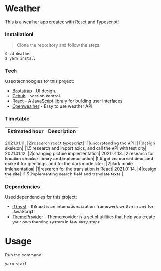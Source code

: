 # Weather

This is a weather app created with React and Typescript!

### Installation!

> Clone the repository and follow the steps.

```sh
$ cd Weather
$ yarn install
```

### Tech

Used technologies for this project:


* [Bootstrap] - UI design.
* [Github] - version control.
* [React] - A JavaScript library for building user interfaces
* [Openweather] - Easy to use weather API

### Timetable

|Estimated hour|Description|
|---|---|
2021.01.11.
|2|research react typescript|
|1|understanding the API|
|1|design skeleton|
|1.5|research and import axios, and call the API with test city|
2021.01.12.
|2|changing picture implementation|
2021.01.13.
|2|research for location checker library and implementation|
|1.5|get the current time, and make it for greetings, and for the dark mode later|
|2|dark mode imlementation|
|1|research for the translation in React|
2021.01.14.
|4|design the site|
|1.5|implementing search field and translate texts |
### Dependencies

Used dependencies for this project:

* [i18next] - I18next is an internationalization-framework written in and for JavaScript.
* [ThemeProvider] -  Themeprovider is a set of utilities that help you create your own theming system in few easy steps.


# Usage
Run the command:
```sh
yarn start
```


[//]: # (These are reference links used in the body of this note and get stripped out when the markdown processor does its job. There is no need to format nicely because it shouldn't be seen. Thanks SO - http://stackoverflow.com/questions/4823468/store-comments-in-markdown-syntax)


   [Github]: <https://github.com/>
   [Bootstrap]: <https://getbootstrap.com/>
   [React]: <https://reactjs.org/>
   [Openweather]: <https://openweathermap.org/>
   [i18next]: <https://www.i18next.com/>
[ThemeProvider]: <https://github.com/callstack/react-theme-provider>
